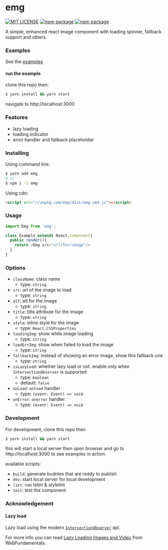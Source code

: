 emg
===

[![MIT LICENSE](https://img.shields.io/github/license/wayou/emg.svg)](./LICENSE)
[![npm package](https://img.shields.io/npm/v/emg.svg)](https://www.npmjs.com/package/emg)
[![npm package](https://img.shields.io/npm/dt/emg.svg)](https://www.npmjs.com/package/emg)


A simple, enhanced react image component with loading spinner, fallback support and others.


### Examples

See the [examples](./examples)

#### run the example

clone this repo then:

```bash
$ yarn install && yarn start
```

navigate to http://localhost:3000

### Features

- lazy loading
- loading indicator
- error handler and fallback placeholder


### Installing

Using command line:

```bash
$ yarn add emg
# or
$ npm i -S emg
```

Using cdn:

```html
<script src="//unpkg.com/emg/dist/emg.umd.js"></script>
```


### Usage

```js
import Emg from 'emg';

class Example extends React.Component{
  public render(){
    return <Emg src="url/for/image"/>
  }
}
```


### Options

- `className`: class name
  - type: `string`
- `src`: url of the image to load 
  - type: `string`
- `alt`: alt for the image 
  - type: `string`
- `title`: title attribute for the image
  - type: `string`
- `style`: inline style for the image
  - type: `React.CSSProperties`
- `loadingImg`: show while image loading
  - type: `string`
- `loadErrImg`: show when failed to load the image
  - type: `string`
- `fallbackImg`: instead of showing an error image, show this fallback one
  - type: `string`
- `isLazyLoad`: whether lazy load or not. enable only when `IntersectionObserver` is supported
  - type: `boolean`
  - default: `false`
- `onLoad`: `onload` handler
  - type: `(event: Event) => void`
- `onError`: `onerror` handler
  - type: `(event: Event) => void`


### Development

For development, clone this repo then

```bash
$ yarn install && yarn start
```

this will start a local server then open browser and go to http://localhost:3000 to see examples in action.

available scripts:

- `build`: generate budnles that are ready to publish
- `dev`: start local server for local development
- `lint`: run tslint & stylelint
- `test`: test the component


### Acknowledgement

#### Lazy load

Lazy load using the modern [`IntersectionObserver`](https://developers.google.com/web/updates/2016/04/intersectionobserver) api.

For more info you can read [
Lazy Loading Images and Video](https://developers.google.com/web/fundamentals/performance/lazy-loading-guidance/images-and-video/#lazy_loading_images) from WebFundamentals.

